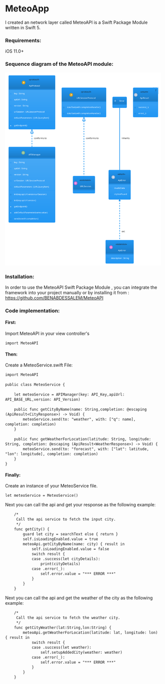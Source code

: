 # MeteoApp

I created an network layer called MeteoAPI is a Swift Package Module written in Swift 5.

### Requirements:
iOS 11.0+

### Sequence diagram of the MeteoAPI module:
![alt text](https://raw.githubusercontent.com/BENABDESSALEM/MeteoAPI/master/DSeq.svg)

### Installation:
In order to use the MeteoAPI Swift Package Module , you can integrate the framework into your project manually or by installing it from :
https://github.com/BENABDESSALEM/MeteoAPI

### Code implementation:

#### First:

Import MeteoAPI in your view controller's
```
import MeteoAPI
```

#### Then:

Create a MeteoService.swift File:
```
import MeteoAPI

public class MeteoService {
    
    let meteoService = APIManager(key: API_Key,apiUrl: API_BASE_URL,version: API_Version)
    
    public func getCityByName(name: String,completion: @escaping (ApiResult<CityResponse>) -> Void) {
        meteoService.send(to: "weather", with: ["q": name], completion: completion)
    }
    
    public func getWeatherForLocation(latitude: String, longitude: String, completion: @escaping (ApiResult<WeatherResponse>) -> Void) {
        meteoService.send(to: "forecast", with: ["lat": latitude, "lon": longitude], completion: completion)
    }
}

```
#### Finally:

Create an instance of your MeteoService file.

```
let meteoService = MeteoService()
```
Next you can call the api and get your response as the following example:

```
    /*
     Call the api service to fetch the input city.
     */
    func getCity() {
        guard let city = searchText else { return }
        self.isLoadingEnabled.value = true
        meteoApi.getCityByName(name: city) { result in
            self.isLoadingEnabled.value = false
            switch result {
            case .success(let cityDetails):
                print(cityDetails)
            case .error(_):
                self.error.value = "*** ERROR ***"
            }
        }
    }
```
Next you can call the api and get the weather of the city as the following example:

```
    /*
     Call the api service to fetch the weather city.
     */
    func getCityWeather(lat:String,lon:String) {
        meteoApi.getWeatherForLocation(latitude: lat, longitude: lon) { result in
            switch result {
            case .success(let weather):
                self.setupAddedCity(weather: weather)
            case .error(_):
                self.error.value = "*** ERROR ***"
            }
        }
    }

```
